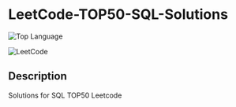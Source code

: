 # LeetCode-TOP50-SQL-Solutions

![Top Language](https://img.shields.io/github/languages/top/chandu2307/LeetCode-TOP50-SQL-Solutions)

![LeetCode](https://img.shields.io/badge/LeetCode-000000?style=for-the-badge&logo=LeetCode&logoColor=#d16c06)


## Description

Solutions for SQL TOP50 Leetcode
